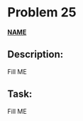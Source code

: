 # Problem 25

[**NAME**](https://projecteuler.net/problem=25)

## Description:
Fill ME

## Task:
Fill ME

